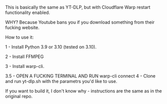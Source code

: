 This is basically the same as YT-DLP, but with Cloudflare Warp restart functionality enabled.


WHY?
Because Youtube bans you if you download something from their fucking website. 


How to use it:

1 - Install Python 3.9 or 3.10 (tested on 3.10).

2 - Install FFMPEG

3 - Install warp-cli.

3.5 - OPEN A FUCKING TERMINAL AND RUN warp-cli connect 
4 - Clone and run yt-dlp.sh with the parametrs you'd like to use.

If you want to build it, I don't know why - instructions are the same as in the original repo.
